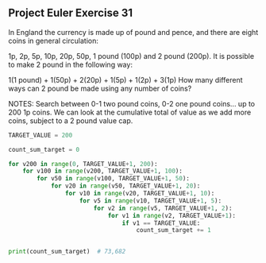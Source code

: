 ## Project Euler Exercise 31

In England the currency is made up of pound and pence, and there are eight coins in general circulation:

1p, 2p, 5p, 10p, 20p, 50p, 1 pound (100p) and 2 pound (200p).
It is possible to make 2 pound in the following way:

1(1 pound) + 1(50p) + 2(20p) + 1(5p) + 1(2p) + 3(1p)
How many different ways can 2 pound be made using any number of coins?

NOTES:
Search between 0-1 two pound coins, 0-2 one pound coins... up to 200 1p coins.
We can look at the cumulative total of value as we add more coins,
subject to a 2 pound value cap.

```python
TARGET_VALUE = 200

count_sum_target = 0

for v200 in range(0, TARGET_VALUE+1, 200):
    for v100 in range(v200, TARGET_VALUE+1, 100):
        for v50 in range(v100, TARGET_VALUE+1, 50):
            for v20 in range(v50, TARGET_VALUE+1, 20):
                for v10 in range(v20, TARGET_VALUE+1, 10):
                    for v5 in range(v10, TARGET_VALUE+1, 5):
                        for v2 in range(v5, TARGET_VALUE+1, 2):
                            for v1 in range(v2, TARGET_VALUE+1):
                                if v1 == TARGET_VALUE:
                                    count_sum_target += 1


print(count_sum_target)  # 73,682
```
